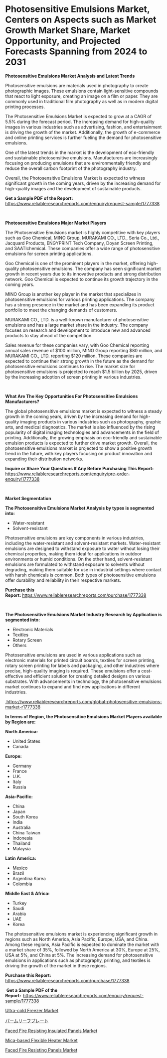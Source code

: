 <p><h1>Photosensitive Emulsions Market, Centers on Aspects such as Market Growth Market Share, Market Opportunity, and Projected Forecasts Spanning from 2024 to 2031</h1></p><p><strong>Photosensitive Emulsions Market Analysis and Latest Trends</strong></p>
<p><p>Photosensitive emulsions are materials used in photography to create photographic images. These emulsions contain light-sensitive compounds that react to light exposure, creating an image on a film or paper. They are commonly used in traditional film photography as well as in modern digital printing processes.</p><p>The Photosensitive Emulsions Market is expected to grow at a CAGR of 5.5% during the forecast period. The increasing demand for high-quality images in various industries such as advertising, fashion, and entertainment is driving the growth of the market. Additionally, the growth of e-commerce and online printing services is further fueling the demand for photosensitive emulsions.</p><p>One of the latest trends in the market is the development of eco-friendly and sustainable photosensitive emulsions. Manufacturers are increasingly focusing on producing emulsions that are environmentally friendly and reduce the overall carbon footprint of the photography industry.</p><p>Overall, the Photosensitive Emulsions Market is expected to witness significant growth in the coming years, driven by the increasing demand for high-quality images and the development of sustainable products.</p></p>
<p><strong>Get a Sample PDF of the Report:&nbsp;</strong> <a href="https://www.reliableresearchreports.com/enquiry/request-sample/1777338">https://www.reliableresearchreports.com/enquiry/request-sample/1777338</a></p>
<p>&nbsp;</p>
<p><strong>Photosensitive Emulsions Major Market Players</strong></p>
<p><p>The Photosensitive Emulsions market is highly competitive with key players such as Goo Chemical, MINO Group, MURAKAMI CO., LTD., Seria Co., Ltd., Jacquard Products, ENGYPRINT Tech Company, Doyan Screen Printing, and SAATIchemical. These companies offer a wide range of photosensitive emulsions for screen printing applications.</p><p>Goo Chemical is one of the prominent players in the market, offering high-quality photosensitive emulsions. The company has seen significant market growth in recent years due to its innovative products and strong distribution network. Goo Chemical is expected to continue its growth trajectory in the coming years.</p><p>MINO Group is another key player in the market that specializes in photosensitive emulsions for various printing applications. The company has a strong presence in the market and has been expanding its product portfolio to meet the changing demands of customers.</p><p>MURAKAMI CO., LTD. is a well-known manufacturer of photosensitive emulsions and has a large market share in the industry. The company focuses on research and development to introduce new and advanced products to stay ahead of the competition.</p><p>Sales revenue for these companies vary, with Goo Chemical reporting annual sales revenue of $100 million, MINO Group reporting $80 million, and MURAKAMI CO., LTD. reporting $120 million. These companies are expected to continue their strong growth in the future as the demand for photosensitive emulsions continues to rise. The market size for photosensitive emulsions is projected to reach $1.5 billion by 2025, driven by the increasing adoption of screen printing in various industries.</p></p>
<p>&nbsp;</p>
<p><strong>What Are The Key Opportunities For Photosensitive Emulsions Manufacturers?</strong></p>
<p><p>The global photosensitive emulsions market is expected to witness a steady growth in the coming years, driven by the increasing demand for high-quality imaging products in various industries such as photography, graphic arts, and medical diagnostics. The market is also influenced by the rising popularity of digital imaging technologies and advancements in the field of printing. Additionally, the growing emphasis on eco-friendly and sustainable emulsion products is expected to further drive market growth. Overall, the photosensitive emulsions market is projected to show a positive growth trend in the future, with key players focusing on product innovation and expanding their distribution networks.</p></p>
<p><strong>Inquire or Share Your Questions If Any Before Purchasing This Report:</strong> <a href="https://www.reliableresearchreports.com/enquiry/pre-order-enquiry/1777338">https://www.reliableresearchreports.com/enquiry/pre-order-enquiry/1777338</a></p>
<p>&nbsp;</p>
<p><strong>Market Segmentation</strong></p>
<p><strong>The Photosensitive Emulsions Market Analysis by types is segmented into:</strong></p>
<p><ul><li>Water-resistant</li><li>Solvent-resistant</li></ul></p>
<p><p>Photosensitive emulsions are key components in various industries, including the water-resistant and solvent-resistant markets. Water-resistant emulsions are designed to withstand exposure to water without losing their chemical properties, making them ideal for applications in outdoor environments or humid conditions. On the other hand, solvent-resistant emulsions are formulated to withstand exposure to solvents without degrading, making them suitable for use in industrial settings where contact with harsh chemicals is common. Both types of photosensitive emulsions offer durability and reliability in their respective markets.</p></p>
<p><strong>Purchase this Report:&nbsp;</strong><a href="https://www.reliableresearchreports.com/purchase/1777338">https://www.reliableresearchreports.com/purchase/1777338</a></p>
<p>&nbsp;</p>
<p><strong>The Photosensitive Emulsions Market Industry Research by Application is segmented into:</strong></p>
<p><ul><li>Electronic Materials</li><li>Texitles</li><li>Rotary Screen</li><li>Others</li></ul></p>
<p><p>Photosensitive emulsions are used in various applications such as electronic materials for printed circuit boards, textiles for screen printing, rotary screen printing for labels and packaging, and other industries where precise, high-quality imaging is required. These emulsions offer a cost-effective and efficient solution for creating detailed designs on various substrates. With advancements in technology, the photosensitive emulsions market continues to expand and find new applications in different industries.</p></p>
<p><a href="https://www.reliableresearchreports.com/global-photosensitive-emulsions-market-r1777338">&nbsp;https://www.reliableresearchreports.com/global-photosensitive-emulsions-market-r1777338</a></p>
<p><strong>In terms of Region, the Photosensitive Emulsions Market Players available by Region are:</strong></p>
<p>
    <p> <strong> North America: </strong>
        <ul>
            <li>United States</li>
            <li>Canada</li>
        </ul>
        </p> 
    <p> <strong> Europe: </strong>
        <ul>
            <li>Germany</li>
            <li>France</li>
            <li>U.K.</li>
            <li>Italy</li>
            <li>Russia</li>
        </ul>
        </p> 
    <p> <strong> Asia-Pacific: </strong>
        <ul>
            <li>China</li>
            <li>Japan</li>
            <li>South Korea</li>
            <li>India</li>
            <li>Australia</li>
            <li>China Taiwan</li>
            <li>Indonesia</li>
            <li>Thailand</li>
            <li>Malaysia</li>
        </ul>
        </p> 
    <p> <strong> Latin America: </strong>
        <ul>
            <li>Mexico</li>
            <li>Brazil</li>
            <li>Argentina Korea</li>
            <li>Colombia</li>
        </ul>
        </p> 
    <p> <strong> Middle East & Africa: </strong>
        <ul>
            <li>Turkey</li>
            <li>Saudi</li>
            <li>Arabia</li>
            <li>UAE</li>
            <li>Korea</li>
        </ul>
    </p>
    </p>
<p><p>The photosensitive emulsions market is experiencing significant growth in regions such as North America, Asia Pacific, Europe, USA, and China. Among these regions, Asia Pacific is expected to dominate the market with a market share of 35%, followed by North America at 30%, Europe at 25%, USA at 5%, and China at 5%. The increasing demand for photosensitive emulsions in applications such as photography, printing, and textiles is driving the growth of the market in these regions.</p></p>
<p><strong>Purchase this Report: </strong><a href="https://www.reliableresearchreports.com/purchase/1777338">https://www.reliableresearchreports.com/purchase/1777338</a></p>
<p>&nbsp;<strong>Get a Sample PDF of the Report:&nbsp;&nbsp;</strong><a href="https://www.reliableresearchreports.com/enquiry/request-sample/1777338">https://www.reliableresearchreports.com/enquiry/request-sample/1777338</a></p>
<p><strong></strong></p>
<p><p><a href="https://github.com/dmmanir420/Market-Research-Report-List-1/blob/main/ultra-cold-freezer-market.md">Ultra-cold Freezer Market</a></p><p><a href="https://medium.com/@susanjprice2023/%E5%9C%B0%E5%9F%9F-%E5%BD%A2%E7%8A%B6-%E4%B8%B8%E7%9A%BF-%E9%95%B7%E6%96%B9%E5%BD%A2%E7%9A%BF-%E5%9B%9B%E8%A7%92%E7%9A%BF-%E3%83%87%E3%82%B6%E3%82%A4%E3%83%8A%E3%83%BC%E7%9A%BF-%E7%94%A8%E9%80%94-%E3%83%AC%E3%82%B9%E3%83%88%E3%83%A9%E3%83%B3-%E3%83%93%E3%83%A5%E3%83%83%E3%83%95%E3%82%A7%E3%83%91%E3%83%BC%E3%83%86%E3%82%A3%E3%83%BC-%E5%8C%85%E8%A3%85%E7%94%A8%E9%80%94-%E3%81%AB%E3%82%88%E3%82%8B%E3%82%B0%E3%83%AD%E3%83%BC%E3%83%90%E3%83%AB%E3%83%91%E3%83%AB%E3%83%A0%E3%83%AA%E3%83%BC%E3%83%95%E7%9A%BF%E5%B8%82%E5%A0%B4%E3%81%AE%E3%83%88%E3%83%AC%E3%83%B3%E3%83%89%E3%81%A8%E6%88%90%E9%95%B7%E6%A9%9F%E4%BC%9A%E3%81%AE%E8%A9%95%E4%BE%A1-bfd3417b21bf">パームリーフプレート</a></p><p><a href="https://issuu.com/reportprime-2/docs/faced-fire-resisting-insulated-panels-market-size-">Faced Fire Resisting Insulated Panels Market</a></p><p><a href="https://github.com/nyahMertz1928/Market-Research-Report-List-1/blob/main/mica-based-flexible-heater-market.md">Mica-based Flexible Heater Market</a></p><p><a href="https://issuu.com/reportprime-2/docs/faced-fire-resisting-panels-market-size-2030.pptx">Faced Fire Resisting Panels Market</a></p></p>